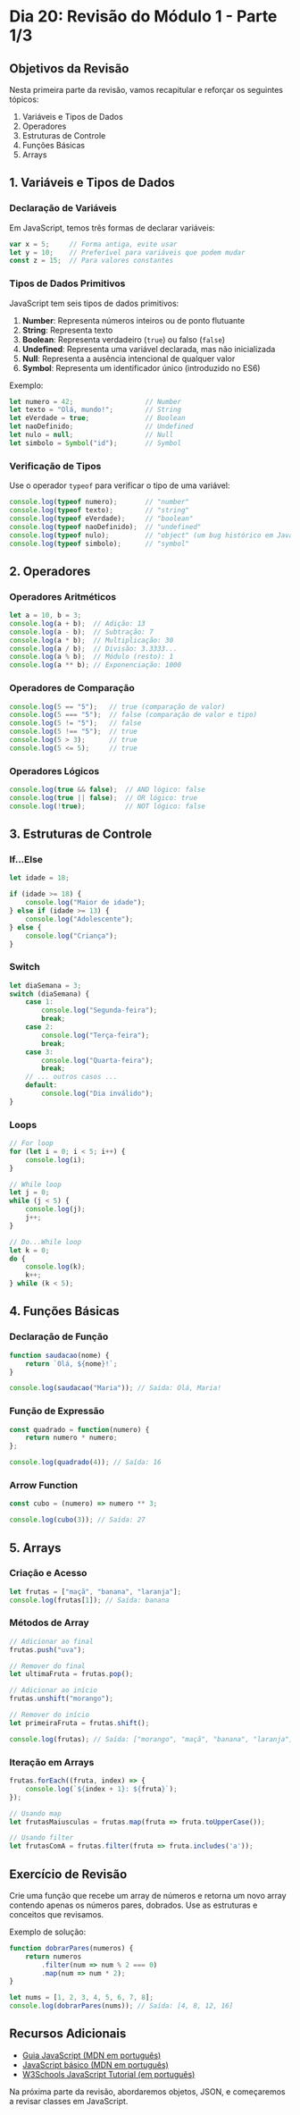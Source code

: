 # Dia 20: Revisão do Módulo 1 - Parte 1/3

## Objetivos da Revisão
Nesta primeira parte da revisão, vamos recapitular e reforçar os seguintes tópicos:
1. Variáveis e Tipos de Dados
2. Operadores
3. Estruturas de Controle
4. Funções Básicas
5. Arrays

## 1. Variáveis e Tipos de Dados

### Declaração de Variáveis
Em JavaScript, temos três formas de declarar variáveis:

```javascript
var x = 5;     // Forma antiga, evite usar
let y = 10;    // Preferível para variáveis que podem mudar
const z = 15;  // Para valores constantes
```

### Tipos de Dados Primitivos
JavaScript tem seis tipos de dados primitivos:

1. **Number**: Representa números inteiros ou de ponto flutuante
2. **String**: Representa texto
3. **Boolean**: Representa verdadeiro (`true`) ou falso (`false`)
4. **Undefined**: Representa uma variável declarada, mas não inicializada
5. **Null**: Representa a ausência intencional de qualquer valor
6. **Symbol**: Representa um identificador único (introduzido no ES6)

Exemplo:
```javascript
let numero = 42;                  // Number
let texto = "Olá, mundo!";        // String
let eVerdade = true;              // Boolean
let naoDefinido;                  // Undefined
let nulo = null;                  // Null
let simbolo = Symbol("id");       // Symbol
```

### Verificação de Tipos
Use o operador `typeof` para verificar o tipo de uma variável:

```javascript
console.log(typeof numero);       // "number"
console.log(typeof texto);        // "string"
console.log(typeof eVerdade);     // "boolean"
console.log(typeof naoDefinido);  // "undefined"
console.log(typeof nulo);         // "object" (um bug histórico em JavaScript)
console.log(typeof simbolo);      // "symbol"
```

## 2. Operadores

### Operadores Aritméticos
```javascript
let a = 10, b = 3;
console.log(a + b);  // Adição: 13
console.log(a - b);  // Subtração: 7
console.log(a * b);  // Multiplicação: 30
console.log(a / b);  // Divisão: 3.3333...
console.log(a % b);  // Módulo (resto): 1
console.log(a ** b); // Exponenciação: 1000
```

### Operadores de Comparação
```javascript
console.log(5 == "5");   // true (comparação de valor)
console.log(5 === "5");  // false (comparação de valor e tipo)
console.log(5 != "5");   // false
console.log(5 !== "5");  // true
console.log(5 > 3);      // true
console.log(5 <= 5);     // true
```

### Operadores Lógicos
```javascript
console.log(true && false);  // AND lógico: false
console.log(true || false);  // OR lógico: true
console.log(!true);          // NOT lógico: false
```

## 3. Estruturas de Controle

### If...Else
```javascript
let idade = 18;

if (idade >= 18) {
    console.log("Maior de idade");
} else if (idade >= 13) {
    console.log("Adolescente");
} else {
    console.log("Criança");
}
```

### Switch
```javascript
let diaSemana = 3;
switch (diaSemana) {
    case 1:
        console.log("Segunda-feira");
        break;
    case 2:
        console.log("Terça-feira");
        break;
    case 3:
        console.log("Quarta-feira");
        break;
    // ... outros casos ...
    default:
        console.log("Dia inválido");
}
```

### Loops
```javascript
// For loop
for (let i = 0; i < 5; i++) {
    console.log(i);
}

// While loop
let j = 0;
while (j < 5) {
    console.log(j);
    j++;
}

// Do...While loop
let k = 0;
do {
    console.log(k);
    k++;
} while (k < 5);
```

## 4. Funções Básicas

### Declaração de Função
```javascript
function saudacao(nome) {
    return `Olá, ${nome}!`;
}

console.log(saudacao("Maria")); // Saída: Olá, Maria!
```

### Função de Expressão
```javascript
const quadrado = function(numero) {
    return numero * numero;
};

console.log(quadrado(4)); // Saída: 16
```

### Arrow Function
```javascript
const cubo = (numero) => numero ** 3;

console.log(cubo(3)); // Saída: 27
```

## 5. Arrays

### Criação e Acesso
```javascript
let frutas = ["maçã", "banana", "laranja"];
console.log(frutas[1]); // Saída: banana
```

### Métodos de Array
```javascript
// Adicionar ao final
frutas.push("uva");

// Remover do final
let ultimaFruta = frutas.pop();

// Adicionar ao início
frutas.unshift("morango");

// Remover do início
let primeiraFruta = frutas.shift();

console.log(frutas); // Saída: ["morango", "maçã", "banana", "laranja"]
```

### Iteração em Arrays
```javascript
frutas.forEach((fruta, index) => {
    console.log(`${index + 1}: ${fruta}`);
});

// Usando map
let frutasMaiusculas = frutas.map(fruta => fruta.toUpperCase());

// Usando filter
let frutasComA = frutas.filter(fruta => fruta.includes('a'));
```

## Exercício de Revisão

Crie uma função que recebe um array de números e retorna um novo array contendo apenas os números pares, dobrados. Use as estruturas e conceitos que revisamos.

Exemplo de solução:

```javascript
function dobrarPares(numeros) {
    return numeros
        .filter(num => num % 2 === 0)
        .map(num => num * 2);
}

let nums = [1, 2, 3, 4, 5, 6, 7, 8];
console.log(dobrarPares(nums)); // Saída: [4, 8, 12, 16]
```

## Recursos Adicionais

- [Guia JavaScript (MDN em português)](https://developer.mozilla.org/pt-BR/docs/Web/JavaScript/Guide)
- [JavaScript básico (MDN em português)](https://developer.mozilla.org/pt-BR/docs/Learn/Getting_started_with_the_web/JavaScript_basics)
- [W3Schools JavaScript Tutorial (em português)](https://www.w3schools.com/js/default.asp)

Na próxima parte da revisão, abordaremos objetos, JSON, e começaremos a revisar classes em JavaScript.

